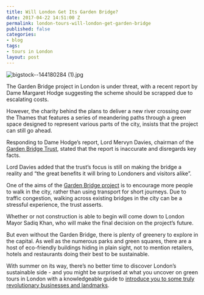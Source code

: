 ```yaml
---
title: Will London Get Its Garden Bridge?
date: 2017-04-22 14:51:00 Z
permalink: london-tours-will-london-get-garden-bridge
published: false
categories:
- blog
tags:
- tours in London
layout: post
---
```


![bigstock--144180284 (1).jpg](/uploads/bigstock--144180284%20(1).jpg)

The Garden Bridge project in London is under threat, with a recent report by Dame Margaret Hodge suggesting the scheme should be scrapped due to escalating costs.

However, the charity behind the plans to deliver a new river crossing over the Thames that features a series of meandering paths through a green space designed to represent various parts of the city, insists that the project can still go ahead.

Responding to Dame Hodge’s report, Lord Mervyn Davies, chairman of the [Garden Bridge Trust](https://www.gardenbridge.london/news/article/garden-bridge-trust-responds-to-hodge-report-inaccuracies), stated that the report is inaccurate and disregards key facts.

Lord Davies added that the trust’s focus is still on making the bridge a reality and “the great benefits it will bring to Londoners and visitors alike”. 

One of the aims of the [Garden Bridge project](https://www.gardenbridge.london/about-the-project) is to encourage more people to walk in the city, rather than using transport for short journeys. Due to traffic congestion, walking across existing bridges in the city can be a stressful experience, the trust asserts. 

Whether or not construction is able to begin will come down to London Mayor Sadiq Khan, who will make the final decision on the project’s future.

But even without the Garden Bridge, there is plenty of greenery to explore in the capital. As well as the numerous parks and green squares, there are a host of eco-friendly buildings hiding in plain sight, not to mention retailers, hotels and restaurants doing their best to be sustainable. 

With summer on its way, there’s no better time to discover London’s sustainable side - and you might be surprised at what you uncover on green tours in London with a knowledgeable guide to [introduce you to some truly revolutionary businesses and landmarks](http://www.insider-london.co.uk/tours/cutting-edge-green-tour/). 
